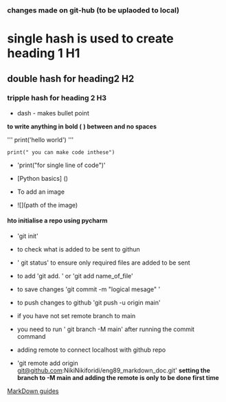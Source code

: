 ### changes made on git-hub (to be uplaoded to local)

# single hash is used to create heading 1 H1
## double hash for heading2 H2
### tripple hash for heading 2 H3

- dash - makes bullet point

**to write anything in bold (** **) between and no spaces**


'''
print('hello world')
'''

``` 
print(" you can make code inthese")
```

- 'print("for single line of code")'

- [Python basics] ()

- To add an image
- ![](path of the image)

#### hto initialise a repo using pycharm
- 'git init'
- to check what is added to be sent to githun
- ' git status' to ensure only required files are added to be sent
- to add 'git add. ' or 'git add name_of_file'
- to save changes 'git commit -m "logical mesage" '
- to push changes to github 'git push -u origin main'


- if you have not set remote branch to main 
- you need to run ' git branch -M main' after running the commit command
- adding remote to connect localhost with github repo
- 'git remote add origin git@github.com:NikiNikiforidi/eng89_markdown_doc.git'
**setting the branch to -M main and adding the remote is only to be done first time**
  

[MarkDown guides]()
  


